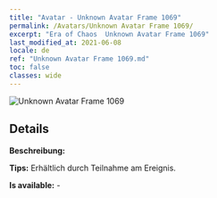 ```yaml
---
title: "Avatar - Unknown Avatar Frame 1069"
permalink: /Avatars/Unknown Avatar Frame 1069/
excerpt: "Era of Chaos  Unknown Avatar Frame 1069"
last_modified_at: 2021-06-08
locale: de
ref: "Unknown Avatar Frame 1069.md"
toc: false
classes: wide
---
```

 ![Unknown Avatar Frame 1069](/images/a/avatarFrame_69.png)

## Details

 **Beschreibung:**  

 **Tips:** Erhältlich durch Teilnahme am Ereignis. 

 **Is available:**  - 

